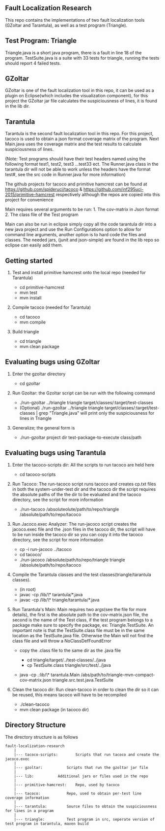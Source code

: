 Fault Localization Research 
---------------------------
This repo contains the implementations of two fault localization tools (GZoltar and Tarantula), 
as well as a test program (Triangle).

Test Program: Triangle
----------------------
Triangle.java is a short java program, there is a fault in line 18 of the program.
TestSuite.java is a suite with 33 tests for triangle, running the tests should report 4 failed tests.

GZoltar
-------
GZoltar is one of the fault localization tool in this repo, it can be used as a plugin on Eclipse(which includes the visualization component), 
for this project the GZoltar jar file calculates the suspiciousness of lines, it is found in the lib dir. 

Tarantula
---------
Tarantula is the second fault localization tool in this repo. For this project, tacoco is used to obtain a json format coverage matrix of the program.
Next Main.java uses the coverage matrix and the test results to calculate suspiciousness of lines.

(Note: Test programs should have their test headers named using the following format test1, test2, test3 ...test33 ect. The Runner.java class in the tarantula
dir will not be able to work unless the headers have the format test#, see the src code in Runner.java for more information)

The github projects for tacoco and primitive hamcrest can be found at https://github.com/spideruci/tacoco & https://github.com/inf295uci-2015/primitive-hamcrest 
respectively although the repos are copied into this project for convenience

Main requires several arguments to be run:
	1. The cov-matrix in Json format
	2. The class file of the Test program

Main can also be run in eclipse simply copy all the code tarantula dir into a new java project and use the Run Configurations option to allow for command line arguments, another option is to hard code the files and classes. The needed jars, (junit and json-simple) are found in the lib repo so  eclipse can easily add them. 

Getting started
---------------
1. Test and install primitive hamcrest onto the local repo (needed for Tarantula)
	- cd primitive-hamcrest
	- mvn test
	- mvn install

2. Compile tacoco (needed for Tarantula)
	- cd tacoco
	- mvn compile

3. Build triangle
	- cd triangle
	- mvn clean package

Evaluating bugs using GZoltar
-----------------------------
1. Enter the gzoltar directory
	- cd gzoltar

2. Run Gzoltar: the Gzoltar script can be run with the following command
	- ./run-gzoltar ../triangle triangle target/classes/:target/test-classes
	- (Optional) ./run-gzoltar ../triangle triangle target/classes/:target/test-classes | grep "Triangle.java" will print only the suspiciousness for lines in Triangle

3. Generalize; the general form is 
	- ./run-gzoltar project dir test-package-to-execute class/path


Evaluating bugs using Tarantula
-------------------------------
1. Enter the tacoco-scripts dir: All the scripts to run tacoco are held here
	- cd tacoco-scripts

2. Run Tacoco: The run-tacoco script runs tacoco and creates cp.txt files in both the system-under-test dir and the tacoco dir the script requires the absolute paths of the
the dir to be evaluated and the tacoco directory, see the script for more information 
	- ./run-tacoco /absoluteolute/path/to/repo/triangle /absolute/path/to/repo/tacoco

3. Run Jacoco.exec Analyzer: The run-jacoco script creates the jacoco.exec file and the .json files in the tacoco dir, the script will have to be run inside the tacoco dir so you can copy it into the tacoco directory, see the script for more information 
	- cp -i run-jacoco ../tacoco
	- cd tacoco/
	- ./run-jacoco /absolute/path/to/repo/triangle triangle /absolute/path/to/repo/tacoco

4. Compile the Tarantula classes and the test classes(triangle/tarantula classes).
	- (in root)
	- javac -cp /lib/\\\* tarantula/\*.java
	- javac -cp /lib/\\\* triangle/tarantula/\*.java

5. Run Tarantula's Main: Main requires two args(see the file for more details), the first is the absolute path to the cov-matrix.json file, the second is the name of the Test class, if the test program belongs to a package make sure to specify the package, ex: Triangle.TestSuite. An important note is that the TestSuite.class file must be in the same location as the TestSuite.java file. Otherwise the Main will not find the class file and will throw a NoClassDefFoundError   	
	- copy the .class file to the same dir as the .java file
		- cd triangle/target/../test-classes/../java
		- cp TestSuite.class triangle/src/test/../java
 
	- java -cp .:lib/\\\* tarantula.Main /abs/path/to/triangle-mvn-compact-cov-matrix.json triangle.src.test.java.TestSuite

6. Clean the tacoco dir: Run clean-tacoco in order to clean the dir so it can be reused, this means tacoco will have to be recompiled
	- ./clean-tacoco
	- mvn clean package (in tacoco dir)

Directory Structure
-------------------
The directory structure is as follows
	
	fault-localization-research
		|
		|--- tacoco-scripts:		Scripts that run tacoco and create the jacoco.exec
		|
		|--- gzoltar:			Scripts that run the gzoltar jar file
		|
		|--- lib:			Additional jars or files used in the repo
		|
		|--- primitive-hamcrest:	Repo, used by tacoco
		|
		|--- tacoco:			Repo, used to obtain per-test line coverage information
		|
		|--- tarantula:			Source files to obtain the suspiciousness for lines in a program
		|
		|--- triangle:			Test program in src, seperate version of test program in tarantula, maven build


	



